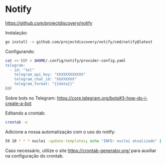 # Notify

<https://github.com/projectdiscovery/notify>

Instalação:

```bash
go install -v github.com/projectdiscovery/notify/cmd/notify@latest
```

Configurando:

```bash
cat << EOF > $HOME/.config/notify/provider-config.yaml
telegram:
  - id: "tel"
    telegram_api_key: "XXXXXXXXXXXX"
    telegram_chat_id: "XXXXXXXX"
    telegram_format: "{{data}}"
EOF
```

Sobre bots no Telegram: <https://core.telegram.org/bots#3-how-do-i-create-a-bot>

Editando a crontab:

```bash
crontab -e
```

Adicione a nossa automatização com o uso do notify:

```bash
59 10 * * * nuclei -update-templates; echo "INFO: nuclei atualizado" | /usr/bin/notify >/dev/null 2>&1 >/dev/null 2>&1
```

Caso necessário, utilize o site <https://crontab-generator.org/> para auxiliar na configuração do crontab.
